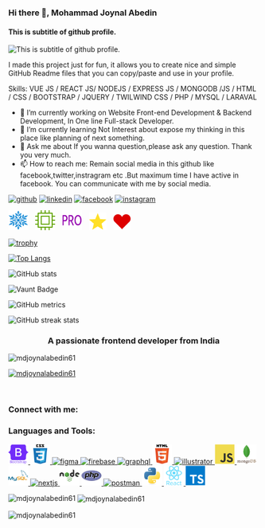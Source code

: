 ### Hi there 👋, Mohammad Joynal Abedin
#### This is subtitle of github profile.
![This is subtitle of github profile.](https://blogger.googleusercontent.com/img/b/R29vZ2xl/AVvXsEgvDYo0T2mKsFeq_BqPvzijMFeg3ReqETfmm79RhhrbGNzgMidQq85kaFUjndFxrbAWAqvgL7057GfAzoogKZs_wzZrEISy3__HYaZxEiTT8Jb8riWurrkj8NSI2HOWCQ43eNi-y9E7P0n4zErUV9pDUn_L_JfjBpV1x67kDkaZw4ODXyUmnLWYy0TriQI/s1500/20250610_183944.jpg )

I made this project just for fun, it allows you to create nice and simple GitHub Readme files that you can copy/paste and use in your profile.

Skills: VUE JS / REACT JS/ NODEJS / EXPRESS JS / MONGODB /JS / HTML / CSS / BOOTSTRAP / JQUERY / TWILWIND CSS / PHP / MYSQL / LARAVAL

- 🔭 I’m currently working on Website Front-end Development & Backend Development, In One line Full-stack Developer. 
- 🌱 I’m currently learning Not Interest about expose my thinking in this place like planning of next something. 
- 💬 Ask me about If you wanna question,please ask any question. Thank you very much. 
- 📫 How to reach me: Remain social media in this github like facebook,twitter,instragram etc .But maximum time I have active in facebook. You can communicate with me by social media. 


[<img src='https://cdn.jsdelivr.net/npm/simple-icons@3.0.1/icons/github.svg' alt='github' height='40'>](https://github.com/https://github.com/mdjoynalabedin61)  [<img src='https://cdn.jsdelivr.net/npm/simple-icons@3.0.1/icons/linkedin.svg' alt='linkedin' height='40'>](https://www.linkedin.com/in/https://bd.linkedin.com/in/iftekhar-mohammad-joynal-3094b0247/)  [<img src='https://cdn.jsdelivr.net/npm/simple-icons@3.0.1/icons/facebook.svg' alt='facebook' height='40'>](https://www.facebook.com/https://www.facebook.com/joynal.abedin.9987)  [<img src='https://cdn.jsdelivr.net/npm/simple-icons@3.0.1/icons/instagram.svg' alt='instagram' height='40'>](https://www.instagram.com/https://www.instagram.com/mdjoynalabedin11/)  

<a href='https://archiveprogram.github.com/'><img src='https://raw.githubusercontent.com/acervenky/animated-github-badges/master/assets/acbadge.gif' width='40' height='40'></a> <a href='https://docs.github.com/en/developers'><img src='https://raw.githubusercontent.com/acervenky/animated-github-badges/master/assets/devbadge.gif' width='40' height='40'></a> <a href='https://github.com/pricing'><img src='https://raw.githubusercontent.com/acervenky/animated-github-badges/master/assets/pro.gif' width='40' height='40'></a> <a href='https://stars.github.com/'><img src='https://raw.githubusercontent.com/acervenky/animated-github-badges/master/assets/starbadge.gif' width='35' height='35'></a> <a href='https://docs.github.com/en/github/supporting-the-open-source-community-with-github-sponsors'><img src='https://raw.githubusercontent.com/acervenky/animated-github-badges/master/assets/sponsorbadge.gif' width='35' height='35'></a> 

[![trophy](https://github-profile-trophy.vercel.app/?username=mdjoynalabedin61)](https://github.com/ryo-ma/github-profile-trophy)

[![Top Langs](https://github-readme-stats.vercel.app/api/top-langs/?username=mdjoynalabedin61)](https://github.com/anuraghazra/github-readme-stats)

![GitHub stats](https://github-readme-stats.vercel.app/api?username=mdjoynalabedin61&show_icons=true&count_private=true)  

![Vaunt Badge](https://api.vaunt.dev/v1/github/entities/mdjoynalabedin61/contributions?format=svg&private=true)  

![GitHub metrics](https://metrics.lecoq.io/mdjoynalabedin61)  

![GitHub streak stats](https://streak-stats.demolab.com/?user=mdjoynalabedin61)  




<h3 align="center">A passionate frontend developer from India</h3>

<p align="left"> <img src="https://komarev.com/ghpvc/?username=mdjoynalabedin61&label=Profile%20views&color=0e75b6&style=flat" alt="mdjoynalabedin61" /> </p>

<p align="left"> <a href="https://github.com/ryo-ma/github-profile-trophy"><img src="https://github-profile-trophy.vercel.app/?username=mdjoynalabedin61" alt="mdjoynalabedin61" /></a> </p>

<p align="left"> <a href="https://twitter.com/" target="blank"><img src="https://img.shields.io/twitter/follow/?logo=twitter&style=for-the-badge" alt="" /></a> </p>

<h3 align="left">Connect with me:</h3>
<p align="left">
</p>

<h3 align="left">Languages and Tools:</h3>
<p align="left"> <a href="https://getbootstrap.com" target="_blank" rel="noreferrer"> <img src="https://raw.githubusercontent.com/devicons/devicon/master/icons/bootstrap/bootstrap-plain-wordmark.svg" alt="bootstrap" width="40" height="40"/> </a> <a href="https://www.w3schools.com/css/" target="_blank" rel="noreferrer"> <img src="https://raw.githubusercontent.com/devicons/devicon/master/icons/css3/css3-original-wordmark.svg" alt="css3" width="40" height="40"/> </a> <a href="https://www.figma.com/" target="_blank" rel="noreferrer"> <img src="https://www.vectorlogo.zone/logos/figma/figma-icon.svg" alt="figma" width="40" height="40"/> </a> <a href="https://firebase.google.com/" target="_blank" rel="noreferrer"> <img src="https://www.vectorlogo.zone/logos/firebase/firebase-icon.svg" alt="firebase" width="40" height="40"/> </a> <a href="https://graphql.org" target="_blank" rel="noreferrer"> <img src="https://www.vectorlogo.zone/logos/graphql/graphql-icon.svg" alt="graphql" width="40" height="40"/> </a> <a href="https://www.w3.org/html/" target="_blank" rel="noreferrer"> <img src="https://raw.githubusercontent.com/devicons/devicon/master/icons/html5/html5-original-wordmark.svg" alt="html5" width="40" height="40"/> </a> <a href="https://www.adobe.com/in/products/illustrator.html" target="_blank" rel="noreferrer"> <img src="https://www.vectorlogo.zone/logos/adobe_illustrator/adobe_illustrator-icon.svg" alt="illustrator" width="40" height="40"/> </a> <a href="https://developer.mozilla.org/en-US/docs/Web/JavaScript" target="_blank" rel="noreferrer"> <img src="https://raw.githubusercontent.com/devicons/devicon/master/icons/javascript/javascript-original.svg" alt="javascript" width="40" height="40"/> </a> <a href="https://www.mongodb.com/" target="_blank" rel="noreferrer"> <img src="https://raw.githubusercontent.com/devicons/devicon/master/icons/mongodb/mongodb-original-wordmark.svg" alt="mongodb" width="40" height="40"/> </a> <a href="https://www.mysql.com/" target="_blank" rel="noreferrer"> <img src="https://raw.githubusercontent.com/devicons/devicon/master/icons/mysql/mysql-original-wordmark.svg" alt="mysql" width="40" height="40"/> </a> <a href="https://nextjs.org/" target="_blank" rel="noreferrer"> <img src="https://cdn.worldvectorlogo.com/logos/nextjs-2.svg" alt="nextjs" width="40" height="40"/> </a> <a href="https://nodejs.org" target="_blank" rel="noreferrer"> <img src="https://raw.githubusercontent.com/devicons/devicon/master/icons/nodejs/nodejs-original-wordmark.svg" alt="nodejs" width="40" height="40"/> </a> <a href="https://www.php.net" target="_blank" rel="noreferrer"> <img src="https://raw.githubusercontent.com/devicons/devicon/master/icons/php/php-original.svg" alt="php" width="40" height="40"/> </a> <a href="https://postman.com" target="_blank" rel="noreferrer"> <img src="https://www.vectorlogo.zone/logos/getpostman/getpostman-icon.svg" alt="postman" width="40" height="40"/> </a> <a href="https://www.python.org" target="_blank" rel="noreferrer"> <img src="https://raw.githubusercontent.com/devicons/devicon/master/icons/python/python-original.svg" alt="python" width="40" height="40"/> </a> <a href="https://reactjs.org/" target="_blank" rel="noreferrer"> <img src="https://raw.githubusercontent.com/devicons/devicon/master/icons/react/react-original-wordmark.svg" alt="react" width="40" height="40"/> </a> <a href="https://www.typescriptlang.org/" target="_blank" rel="noreferrer"> <img src="https://raw.githubusercontent.com/devicons/devicon/master/icons/typescript/typescript-original.svg" alt="typescript" width="40" height="40"/> </a> </p>

<p><img align="left" src="https://github-readme-stats.vercel.app/api/top-langs?username=mdjoynalabedin61&show_icons=true&locale=en&layout=compact" alt="mdjoynalabedin61" /></p>

<p>&nbsp;<img align="center" src="https://github-readme-stats.vercel.app/api?username=mdjoynalabedin61&show_icons=true&locale=en" alt="mdjoynalabedin61" /></p>

<p><img align="center" src="https://github-readme-streak-stats.herokuapp.com/?user=mdjoynalabedin61&" alt="mdjoynalabedin61" /></p>
